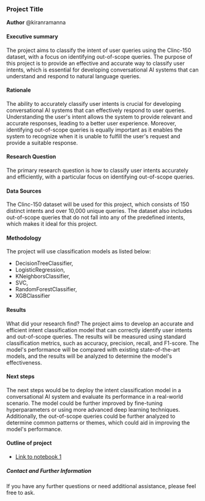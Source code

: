### Project Title

**Author**
@kiranramanna

#### Executive summary
The project aims to classify the intent of user queries using the Clinc-150 dataset, with a focus on identifying out-of-scope queries. The purpose of this project is to provide an effective and accurate way to classify user intents, which is essential for developing conversational AI systems that can understand and respond to natural language queries.

#### Rationale
The ability to accurately classify user intents is crucial for developing conversational AI systems that can effectively respond to user queries. Understanding the user's intent allows the system to provide relevant and accurate responses, leading to a better user experience. Moreover, identifying out-of-scope queries is equally important as it enables the system to recognize when it is unable to fulfill the user's request and provide a suitable response.


#### Research Question
The primary research question is how to classify user intents accurately and efficiently, with a particular focus on identifying out-of-scope queries.


#### Data Sources
The Clinc-150 dataset will be used for this project, which consists of 150 distinct intents and over 10,000 unique queries. The dataset also includes out-of-scope queries that do not fall into any of the predefined intents, which makes it ideal for this project.

#### Methodology
The project will use classification models as listed below:
- DecisionTreeClassifier,
- LogisticRegression,
- KNeighborsClassifier,
- SVC,
- RandomForestClassifier,
- XGBClassifier


#### Results
What did your research find?
The project aims to develop an accurate and efficient intent classification model that can correctly identify user intents and out-of-scope queries. The results will be measured using standard classification metrics, such as accuracy, precision, recall, and F1-score. The model's performance will be compared with existing state-of-the-art models, and the results will be analyzed to determine the model's effectiveness.

#### Next steps
The next steps would be to deploy the intent classification model in a conversational AI system and evaluate its performance in a real-world scenario. The model could be further improved by fine-tuning hyperparameters or using more advanced deep learning techniques. Additionally, the out-of-scope queries could be further analyzed to determine common patterns or themes, which could aid in improving the model's performance.

#### Outline of project

- [Link to notebook 1](final_capstone.ipynb)

##### Contact and Further Information
If you have any further questions or need additional assistance, please feel free to ask.